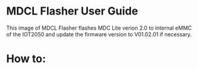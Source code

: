 # MDCL Flasher User Guide

This image of MDCL Flasher flashes MDC Lite verion 2.0 to internal eMMC of the IOT2050 and update the firmware version to V01.02.01 if necessary.

# How to:
